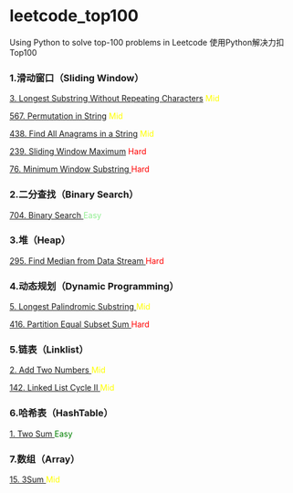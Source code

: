 # leetcode_top100
Using Python to solve top-100 problems in Leetcode
使用Python解决力扣Top100

### 1.滑动窗口（Sliding Window）
<a href = "https://leetcode.com/problems/longest-substring-without-repeating-characters/">3. Longest Substring Without Repeating Characters</a> <span style='color:yellow'>Mid</span>

<a href = "https://leetcode.com/problems/permutation-in-string/">567. Permutation in String</a> <span style='color:yellow'>Mid</span>

<a href = "https://leetcode.com/problems/find-all-anagrams-in-a-string/">438. Find All Anagrams in a String</a> <span style='color:yellow'>Mid</span>

<a href = "https://leetcode.com/problems/sliding-window-maximum/">239. Sliding Window Maximum</a> <span style='color:red'>Hard</span>

<a href = "https://leetcode.com/problems/minimum-window-substring/">76. Minimum Window Substring  </a> <span style='color:red'>Hard</span>

### 2.二分查找（Binary Search）
<a href = "https://leetcode.com/problems/binary-search/">704. Binary Search  </a> <span style='color:lightgreen'>Easy</span>

### 3.堆（Heap）
<a href = "https://leetcode.com/problems/find-median-from-data-stream/description/">295. Find Median from Data Stream  </a> <span style='color:red'>Hard</span>

### 4.动态规划（Dynamic Programming）
<a href = "https://leetcode.com/problems/longest-palindromic-substring/description/">5. Longest Palindromic Substring  </a> <span style='color:yellow'>Mid</span>

<a href = "https://leetcode.com/problems/partition-equal-subset-sum/">416. Partition Equal Subset Sum  </a> <span style='color:red'>Hard</span>

### 5.链表（Linklist）
<a href = "https://leetcode.com/problems/add-two-numbers/">2. Add Two Numbers  </a> <span style='color:yellow'>Mid</span>

<a href = "https://leetcode.com/problems/linked-list-cycle-ii/description/">142. Linked List Cycle II  </a> <span style='color:yellow'>Mid</span>

### 6.哈希表（HashTable）
<a href = "https://leetcode.com/problems/two-sum/description/">1. Two Sum  </a> <span style='color:green'>Easy</span>

### 7.数组（Array）
<a href = "https://leetcode.com/problems/3sum/">15. 3Sum  </a> <span style='color:yellow'>Mid</span>